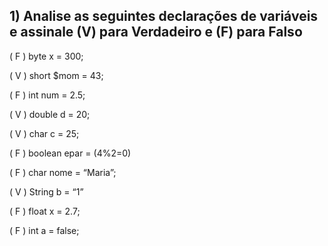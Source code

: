 ## 1) Analise as seguintes declarações de variáveis e assinale (V) para Verdadeiro e (F) para Falso

( F ) byte x = 300;

( V ) short $mom = 43;

( F ) int num = 2.5;

( V ) double d = 20;

( V ) char c = 25;

( F ) boolean epar = (4%2=0)

( F ) char nome = “Maria”;

( V ) String b = “1”

( F ) float x = 2.7;

( F ) int a = false;